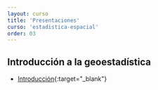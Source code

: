 ```yaml
---
layout: curso
title: 'Presentaciones'
curso: 'estadistica-espacial'
order: 03
---
```


## Introducción a la geoestadística

- [Introducción](/estadistica-espacial/presentaciones/clasegeoestat1.pdf){:target="_blank"}

